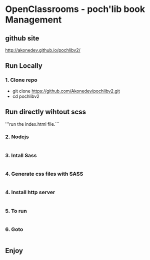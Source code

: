 # OpenClassrooms - poch'lib book Management

## github site

<http://akonedev.github.io/pochlibv2/>

## Run Locally

### 1. Clone repo

- git clone <https://github.com/Akonedev/pochlibv2.git>
- cd pochlibv2

## Run directly  wihtout  scss

'''run the index.html file.```

### 2. Nodejs

```Download and Install nodejs
```

### 3. Intall Sass

```npm install node-sass
```

### 4. Generate css files with SASS

```sass --watch css/style.scss css/style.css
```

### 4. Install http server

```Install http Server
```

### 5. To run

```npm start
```

### 6. Goto

```http://localhost:5500/
```

## Enjoy
